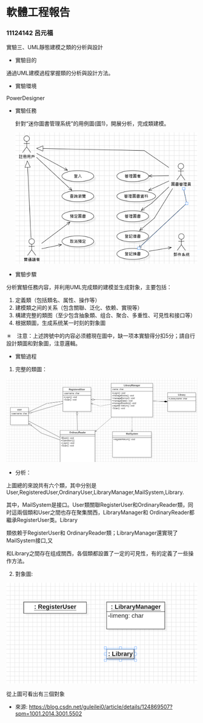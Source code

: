 # 軟體工程報告
### 11124142 呂元福
實驗三、UML靜態建模之類的分析與設計
* 實驗目的

  
通過UML建模過程掌握類的分析與設計方法。

* 實驗環境


PowerDesigner

* 實驗任務


  針對“迷你圖書管理系统”的用例圖(圖1)，開展分析，完成類建模。


  ![](軟體01.png)
  
* 實驗步驟


分析實驗任務内容，并利用UML完成類的建模並生成對象，主要包括：

1. 定義類（包括類名、属性、操作等）
2. 建模類之间的关系（包含關聯、泛化、依赖、實現等）
3. 構建完整的類图（至少包含抽象類、组合、聚合、多重性、可見性和接口等）
4. 根据類圖，生成系统某一时刻的對象圖


＊　注意：上述誇號中的内容必须體現在圖中，缺一项本實驗得分扣5分；請自行設計類圖和對象圖，注意邏輯。
* 實驗過程


1. 完整的類圖：


![](軟體02.png)

* 分析：

上圖總的來說共有六个類，其中分别是User,RegisteredUser,OrdinaryUser,LibraryManager,MailSystem,Library.

其中，MailSystem是接口。User類關聯RegisterUser和OrdinaryReader類，同时這兩個類和User之間也存在聚集關西，LibraryManager和 OrdinaryReader都繼承RegisterUser类。Library

類依赖于RegisterUser和 OrdinaryReader類；LibraryManager還實現了MailSystem接口,又

和Library之間存在组成關西，各個類都設置了一定的可見性，有的定義了一些操作方法。

2. 對象圖:


![](軟體03.png)

從上圖可看出有三個對象
* 來源: https://blog.csdn.net/guleilei0/article/details/124869507?spm=1001.2014.3001.5502
